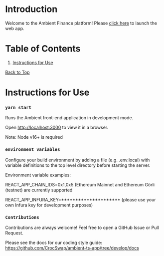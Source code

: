 <a id='top'></a>

# Introduction
Welcome to the Ambient Finance platform! Please [click here](https://ambient.finance/) to launch the web app.

# Table of Contents

1. [Instructions for Use](#instructions)

[Back to Top](#top)
<a id='instructions'></a>

# Instructions for Use

### `yarn start`

Runs the Ambient front-end application in development mode.

Open [http://localhost:3000](http://localhost:3000) to view it in a browser.

Note: Node v16+ is required

### `environment variables` 

Configure your build environment by adding a file (e.g. .env.local) with variable definitions to the top level directory before starting the server.

Environment variable examples:

REACT_APP_CHAIN_IDS=0x1,0x5 (Ethereum Mainnet and Ethereum Görli (testnet) are currently supported

REACT_APP_INFURA_KEY=********************* (please use your own Infura key for development purposes)

### `Contributions` 

Contributions are always welcome! Feel free to open a GitHub Issue or Pull Request.

Please see the docs for our coding style guide: https://github.com/CrocSwap/ambient-ts-app/tree/develop/docs

